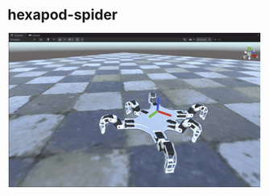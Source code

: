 # hexapod-spider
 
<p align="center">
  <img src="https://github.com/enesvardar/hexapod-spider/blob/main/images/dance.gif" width="500">
</p>
